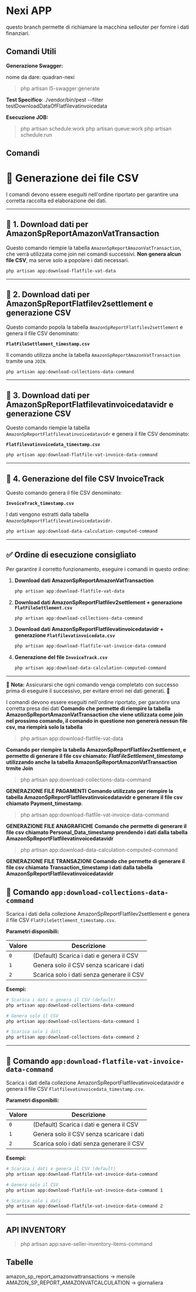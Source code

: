# Nexi APP

questo branch permette di richiamare la macchina sellouter per fornire i dati finanziari.

## Comandi Utili

**Generazione Swagger:**

nome da dare: quadran-nexi

> php artisan l5-swagger:generate

**Test Specifico**:
./vendor/bin/pest --filter testDownloadDataOfFlatfilevatinvoicedata

**Esecuzione JOB:**

> php artisan schedule:work
> php artisan queue:work
> php artisan schedule:run

## Comandi

# 📄 Generazione dei file CSV

I comandi devono essere eseguiti nell'ordine riportato per garantire una corretta raccolta ed elaborazione dei dati.

---

## 📌 1. Download dati per AmazonSpReportAmazonVatTransaction

Questo comando riempie la tabella `AmazonSpReportAmazonVatTransaction`, che verrà utilizzata come join nei comandi successivi. **Non genera alcun file CSV**, ma serve solo a popolare i dati necessari.

```sh
php artisan app:download-flatfile-vat-data
```

---

## 📌 2. Download dati per AmazonSpReportFlatfilev2settlement e generazione CSV

Questo comando popola la tabella `AmazonSpReportFlatfilev2settlement` e genera il file CSV denominato:

**`FlatFileSettlement_timestamp.csv`**

Il comando utilizza anche la tabella `AmazonSpReportAmazonVatTransaction` tramite una `JOIN`.

```sh
php artisan app:download-collections-data-command
```

---

## 📌 3. Download dati per AmazonSpReportFlatfilevatinvoicedatavidr e generazione CSV

Questo comando riempie la tabella `AmazonSpReportFlatfilevatinvoicedatavidr` e genera il file CSV denominato:

**`Flatfilevatinvoicedata_timestamp.csv`**

```sh
php artisan app:download-flatfile-vat-invoice-data-command
```

---

## 📌 4. Generazione del file CSV InvoiceTrack

Questo comando genera il file CSV denominato:

**`InvoiceTrack_timestamp.csv`**

I dati vengono estratti dalla tabella `AmazonSpReportFlatfilevatinvoicedatavidr`.

```sh
php artisan app:download-data-calculation-computed-command
```

---

## ✅ Ordine di esecuzione consigliato

Per garantire il corretto funzionamento, eseguire i comandi in questo ordine:

1. **Download dati AmazonSpReportAmazonVatTransaction**
    ```sh
    php artisan app:download-flatfile-vat-data
    ```
2. **Download dati AmazonSpReportFlatfilev2settlement + generazione `FlatFileSettlement.csv`**
    ```sh
    php artisan app:download-collections-data-command
    ```
3. **Download dati AmazonSpReportFlatfilevatinvoicedatavidr + generazione `Flatfilevatinvoicedata.csv`**
    ```sh
    php artisan app:download-flatfile-vat-invoice-data-command
    ```
4. **Generazione del file `InvoiceTrack.csv`**
    ```sh
    php artisan app:download-data-calculation-computed-command
    ```

---

🔹 **Nota:** Assicurarsi che ogni comando venga completato con successo prima di eseguire il successivo, per evitare errori nei dati generati. 🚀

I comandi devono essere eseguiti nell'ordine riportato, per garantire una corretta presa dei dati
**Comando che permette di riempire la tabella AmazonSpReportAmazonVatTransaction che viene utilizzata come join nel prossimo comando, il comando in questione non genererà nessun file csv, ma riempirà solo la tabella**

> php artisan app:download-flatfile-vat-data

**Comando per riempire la tabella AmazonSpReportFlatfilev2settlement, e permette di generare il file csv chiamato: _FlatFileSettlement_timestamp_ utilizzando anche la tabella AmazonSpReportAmazonVatTransaction trmite Join**

> php artisan app:download-collections-data-command

**GENERAZIONE FILE PAGAMENTI**
**Comando utilizzato per riempire la tabella AmazonSpReportFlatfilevatinvoicedatavidr e generare il file csv chiamato Payment_timestamp**.

> php artisan app:download-flatfile-vat-invoice-data-command

**GENERAZIONE FILE ANAGRAFICHE**
**Comando che permette di generare il file csv chiamato Personal_Data_timestamp prendendo i dati dalla tabella AmazonSpReportFlatfilevatinvoicedatavidr**

> php artisan app:download-data-calculation-computed-command

**GENERAZIONE FILE TRANSAZIONI**
**Comando che permette di generare il file csv chiamato Transaction_timestamp i dati dalla tabella AmazonSpReportFlatfilevatinvoicedatavidr**

## 📌 Comando `app:download-collections-data-command`

Scarica i dati della collezione AmazonSpReportFlatfilev2settlement e genera il file CSV `FlatFileSettlement_timestamp.csv`.

**Parametri disponibili:**

| Valore | Descrizione                               |
| ------ | ----------------------------------------- |
| `0`    | (Default) Scarica i dati e genera il CSV  |
| `1`    | Genera solo il CSV senza scaricare i dati |
| `2`    | Scarica solo i dati senza generare il CSV |

**Esempi:**

```sh
# Scarica i dati e genera il CSV (default)
php artisan app:download-collections-data-command

# Genera solo il CSV
php artisan app:download-collections-data-command 1

# Scarica solo i dati
php artisan app:download-collections-data-command 2
```

---

## 📌 Comando `app:download-flatfile-vat-invoice-data-command`

Scarica i dati della collezione AmazonSpReportFlatfilevatinvoicedatavidr e genera il file CSV `Flatfilevatinvoicedata_timestamp.csv`.

**Parametri disponibili:**

| Valore | Descrizione                               |
| ------ | ----------------------------------------- |
| `0`    | (Default) Scarica i dati e genera il CSV  |
| `1`    | Genera solo il CSV senza scaricare i dati |
| `2`    | Scarica solo i dati senza generare il CSV |

**Esempi:**

```sh
# Scarica i dati e genera il CSV (default)
php artisan app:download-flatfile-vat-invoice-data-command

# Genera solo il CSV
php artisan app:download-flatfile-vat-invoice-data-command 1

# Scarica solo i dati
php artisan app:download-flatfile-vat-invoice-data-command 2
```

---

## API INVENTORY

> php artisan app:save-seller-inventory-items-command

## Tabelle

amazon_sp_report_amazonvattransactions -> mensile
AMAZON_SP_REPORT_AMAZONVATCALCULATION -> giornaliera
